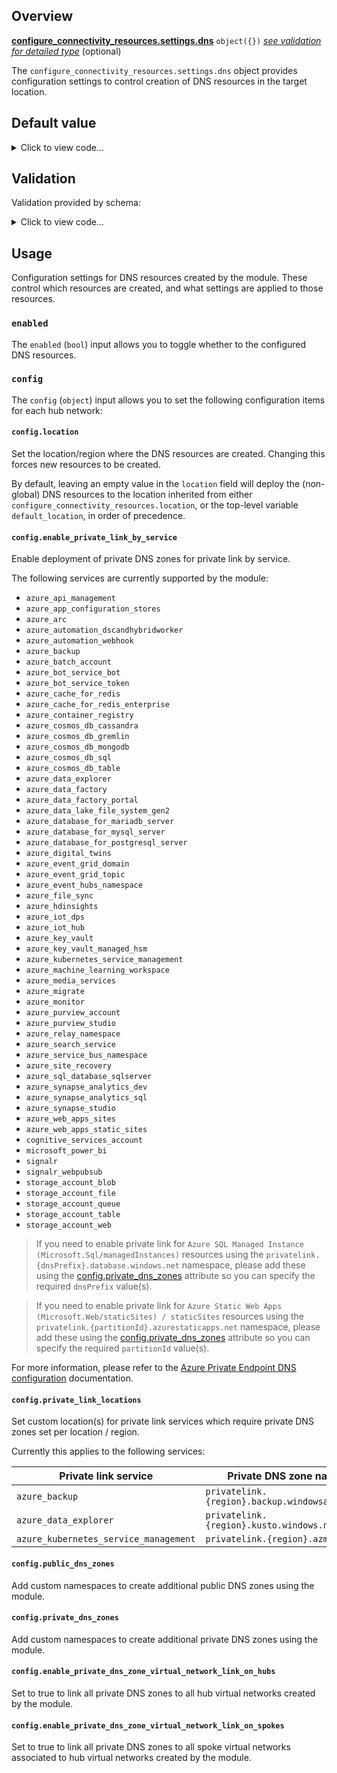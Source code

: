 <!-- markdownlint-disable first-line-h1 -->
## Overview

[**configure_connectivity_resources.settings.dns**](#overview) `object({})` [*see validation for detailed type*](#validation) (optional)

The `configure_connectivity_resources.settings.dns` object provides configuration settings to control creation of DNS resources in the target location.

## Default value

<!-- markdownlint-disable-next-line no-inline-html -->
<details><summary>Click to view code...</summary>

```hcl
{
  enabled = true
  config = {
    location = ""
    enable_private_link_by_service = {
      azure_api_management                 = true
      azure_app_configuration_stores       = true
      azure_arc                            = true
      azure_automation_dscandhybridworker  = true
      azure_automation_webhook             = true
      azure_backup                         = true
      azure_batch_account                  = true
      azure_bot_service_bot                = true
      azure_bot_service_token              = true
      azure_cache_for_redis                = true
      azure_cache_for_redis_enterprise     = true
      azure_container_registry             = true
      azure_cosmos_db_cassandra            = true
      azure_cosmos_db_gremlin              = true
      azure_cosmos_db_mongodb              = true
      azure_cosmos_db_sql                  = true
      azure_cosmos_db_table                = true
      azure_data_explorer                  = true
      azure_data_factory                   = true
      azure_data_factory_portal            = true
      azure_data_lake_file_system_gen2     = true
      azure_database_for_mariadb_server    = true
      azure_database_for_mysql_server      = true
      azure_database_for_postgresql_server = true
      azure_digital_twins                  = true
      azure_event_grid_domain              = true
      azure_event_grid_topic               = true
      azure_event_hubs_namespace           = true
      azure_file_sync                      = true
      azure_hdinsights                     = true
      azure_iot_dps                        = true
      azure_iot_hub                        = true
      azure_key_vault                      = true
      azure_key_vault_managed_hsm          = true
      azure_kubernetes_service_management  = true
      azure_machine_learning_workspace     = true
      azure_media_services                 = true
      azure_migrate                        = true
      azure_monitor                        = true
      azure_purview_account                = true
      azure_purview_studio                 = true
      azure_relay_namespace                = true
      azure_search_service                 = true
      azure_service_bus_namespace          = true
      azure_site_recovery                  = true
      azure_sql_database_sqlserver         = true
      azure_synapse_analytics_dev          = true
      azure_synapse_analytics_sql          = true
      azure_synapse_studio                 = true
      azure_web_apps_sites                 = true
      azure_web_apps_static_sites          = true
      cognitive_services_account           = true
      microsoft_power_bi                   = true
      signalr                              = true
      signalr_webpubsub                    = true
      storage_account_blob                 = true
      storage_account_file                 = true
      storage_account_queue                = true
      storage_account_table                = true
      storage_account_web                  = true
    }
    private_link_locations                                 = []
    public_dns_zones                                       = []
    private_dns_zones                                      = []
    enable_private_dns_zone_virtual_network_link_on_hubs   = true
    enable_private_dns_zone_virtual_network_link_on_spokes = true
  }
}
```

</details>

## Validation

Validation provided by schema:

<!-- markdownlint-disable-next-line no-inline-html -->
<details><summary>Click to view code...</summary>

```hcl
optional(object({
  enabled = optional(bool, true)
  config = optional(object({
    location = optional(string, "")
    enable_private_link_by_service = optional(object({
      azure_api_management                 = optional(bool, true)
      azure_app_configuration_stores       = optional(bool, true)
      azure_arc                            = optional(bool, true)
      azure_automation_dscandhybridworker  = optional(bool, true)
      azure_automation_webhook             = optional(bool, true)
      azure_backup                         = optional(bool, true)
      azure_batch_account                  = optional(bool, true)
      azure_bot_service_bot                = optional(bool, true)
      azure_bot_service_token              = optional(bool, true)
      azure_cache_for_redis                = optional(bool, true)
      azure_cache_for_redis_enterprise     = optional(bool, true)
      azure_container_registry             = optional(bool, true)
      azure_cosmos_db_cassandra            = optional(bool, true)
      azure_cosmos_db_gremlin              = optional(bool, true)
      azure_cosmos_db_mongodb              = optional(bool, true)
      azure_cosmos_db_sql                  = optional(bool, true)
      azure_cosmos_db_table                = optional(bool, true)
      azure_data_explorer                  = optional(bool, true)
      azure_data_factory                   = optional(bool, true)
      azure_data_factory_portal            = optional(bool, true)
      azure_data_lake_file_system_gen2     = optional(bool, true)
      azure_database_for_mariadb_server    = optional(bool, true)
      azure_database_for_mysql_server      = optional(bool, true)
      azure_database_for_postgresql_server = optional(bool, true)
      azure_digital_twins                  = optional(bool, true)
      azure_event_grid_domain              = optional(bool, true)
      azure_event_grid_topic               = optional(bool, true)
      azure_event_hubs_namespace           = optional(bool, true)
      azure_file_sync                      = optional(bool, true)
      azure_hdinsights                     = optional(bool, true)
      azure_iot_dps                        = optional(bool, true)
      azure_iot_hub                        = optional(bool, true)
      azure_key_vault                      = optional(bool, true)
      azure_key_vault_managed_hsm          = optional(bool, true)
      azure_kubernetes_service_management  = optional(bool, true)
      azure_machine_learning_workspace     = optional(bool, true)
      azure_media_services                 = optional(bool, true)
      azure_migrate                        = optional(bool, true)
      azure_monitor                        = optional(bool, true)
      azure_purview_account                = optional(bool, true)
      azure_purview_studio                 = optional(bool, true)
      azure_relay_namespace                = optional(bool, true)
      azure_search_service                 = optional(bool, true)
      azure_service_bus_namespace          = optional(bool, true)
      azure_site_recovery                  = optional(bool, true)
      azure_sql_database_sqlserver         = optional(bool, true)
      azure_synapse_analytics_dev          = optional(bool, true)
      azure_synapse_analytics_sql          = optional(bool, true)
      azure_synapse_studio                 = optional(bool, true)
      azure_web_apps_sites                 = optional(bool, true)
      azure_web_apps_static_sites          = optional(bool, true)
      cognitive_services_account           = optional(bool, true)
      microsoft_power_bi                   = optional(bool, true)
      signalr                              = optional(bool, true)
      signalr_webpubsub                    = optional(bool, true)
      storage_account_blob                 = optional(bool, true)
      storage_account_file                 = optional(bool, true)
      storage_account_queue                = optional(bool, true)
      storage_account_table                = optional(bool, true)
      storage_account_web                  = optional(bool, true)
    }), {})
    private_link_locations                                 = optional(list(string), [])
    public_dns_zones                                       = optional(list(string), [])
    private_dns_zones                                      = optional(list(string), [])
    enable_private_dns_zone_virtual_network_link_on_hubs   = optional(bool, true)
    enable_private_dns_zone_virtual_network_link_on_spokes = optional(bool, true)
  }), {})
}), {})
```

</details>

## Usage

Configuration settings for DNS resources created by the module.
These control which resources are created, and what settings are applied to those resources.

### `enabled`

The `enabled` (`bool`) input allows you to toggle whether to the configured DNS resources.

### `config`

The `config` (`object`) input allows you to set the following configuration items for each hub network:

#### `config.location`

Set the location/region where the DNS resources are created.
Changing this forces new resources to be created.

By default, leaving an empty value in the `location` field will deploy the (non-global) DNS resources to the location inherited from either `configure_connectivity_resources.location`, or the top-level variable `default_location`, in order of precedence.

#### `config.enable_private_link_by_service`

Enable deployment of private DNS zones for private link by service.

The following services are currently supported by the module:

- `azure_api_management`
- `azure_app_configuration_stores`
- `azure_arc`
- `azure_automation_dscandhybridworker`
- `azure_automation_webhook`
- `azure_backup`
- `azure_batch_account`
- `azure_bot_service_bot`
- `azure_bot_service_token`
- `azure_cache_for_redis`
- `azure_cache_for_redis_enterprise`
- `azure_container_registry`
- `azure_cosmos_db_cassandra`
- `azure_cosmos_db_gremlin`
- `azure_cosmos_db_mongodb`
- `azure_cosmos_db_sql`
- `azure_cosmos_db_table`
- `azure_data_explorer`
- `azure_data_factory`
- `azure_data_factory_portal`
- `azure_data_lake_file_system_gen2`
- `azure_database_for_mariadb_server`
- `azure_database_for_mysql_server`
- `azure_database_for_postgresql_server`
- `azure_digital_twins`
- `azure_event_grid_domain`
- `azure_event_grid_topic`
- `azure_event_hubs_namespace`
- `azure_file_sync`
- `azure_hdinsights`
- `azure_iot_dps`
- `azure_iot_hub`
- `azure_key_vault`
- `azure_key_vault_managed_hsm`
- `azure_kubernetes_service_management`
- `azure_machine_learning_workspace`
- `azure_media_services`
- `azure_migrate`
- `azure_monitor`
- `azure_purview_account`
- `azure_purview_studio`
- `azure_relay_namespace`
- `azure_search_service`
- `azure_service_bus_namespace`
- `azure_site_recovery`
- `azure_sql_database_sqlserver`
- `azure_synapse_analytics_dev`
- `azure_synapse_analytics_sql`
- `azure_synapse_studio`
- `azure_web_apps_sites`
- `azure_web_apps_static_sites`
- `cognitive_services_account`
- `microsoft_power_bi`
- `signalr`
- `signalr_webpubsub`
- `storage_account_blob`
- `storage_account_file`
- `storage_account_queue`
- `storage_account_table`
- `storage_account_web`

> If you need to enable private link for `Azure SQL Managed Instance (Microsoft.Sql/managedInstances)` resources using the `privatelink.{dnsPrefix}.database.windows.net` namespace, please add these using the [config.private_dns_zones](#configprivate_dns_zones) attribute so you can specify the required `dnsPrefix` value(s).

<!-- markdownlint-disable-next-line no-blanks-blockquote -->
> If you need to enable private link for `Azure Static Web Apps (Microsoft.Web/staticSites) / staticSites` resources using the `privatelink.{partitionId}.azurestaticapps.net` namespace, please add these using the [config.private_dns_zones](#configprivate_dns_zones) attribute so you can specify the required `partitionId` value(s).

For more information, please refer to the [Azure Private Endpoint DNS configuration][msdocs_private_endpoint_dns] documentation.

#### `config.private_link_locations`

Set custom location(s) for private link services which require private DNS zones set per location / region.

Currently this applies to the following services:

| Private link service | Private DNS zone name |
| --- | --- |
| `azure_backup` | `privatelink.{region}.backup.windowsazure.us` |
| `azure_data_explorer` | `privatelink.{region}.kusto.windows.net` |
| `azure_kubernetes_service_management` | `privatelink.{region}.azmk8s.io` |

#### `config.public_dns_zones`

Add custom namespaces to create additional public DNS zones using the module.

#### `config.private_dns_zones`

Add custom namespaces to create additional private DNS zones using the module.

#### `config.enable_private_dns_zone_virtual_network_link_on_hubs`

Set to true to link all private DNS zones to all hub virtual networks created by the module.

#### `config.enable_private_dns_zone_virtual_network_link_on_spokes`

Set to true to link all private DNS zones to all spoke virtual networks associated to hub virtual networks created by the module.

[//]: # "************************"
[//]: # "INSERT LINK LABELS BELOW"
[//]: # "************************"

[msdocs_private_endpoint_dns]: https://learn.microsoft.com/azure/private-link/private-endpoint-dns "Azure Private Endpoint DNS configuration"
